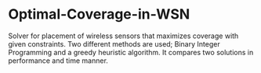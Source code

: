 # Optimal-Coverage-in-WSN

Solver for placement of wireless sensors that maximizes coverage with given constraints. Two different methods are used; Binary Integer Programming and a greedy heuristic algorithm. It compares two solutions in performance and time manner.


